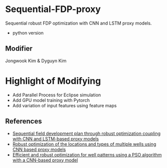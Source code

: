 # Sequential-FDP-proxy
Sequential robust FDP optimization with CNN and LSTM proxy models.
- python version

## Modifier
Jongwook Kim & Dyguyn Kim

# Highlight of Modifying
- Add Parallel Process for Eclipse simulation
- Add GPU model training with Pytorch
- Add variation of input features using feature maps

## References
- [Sequential field development plan through robust optimization coupling with CNN and LSTM-based proxy models](https://doi.org/10.1016/j.petrol.2021.109887)
- [Robust optimization of the locations and types of multiple wells using CNN based proxy models](https://doi.org/10.1016/j.petrol.2020.107424)
- [Efficient and robust optimization for well patterns using a PSO algorithm with a CNN-based proxy model](https://doi.org/10.1016/j.petrol.2021.109088) 
